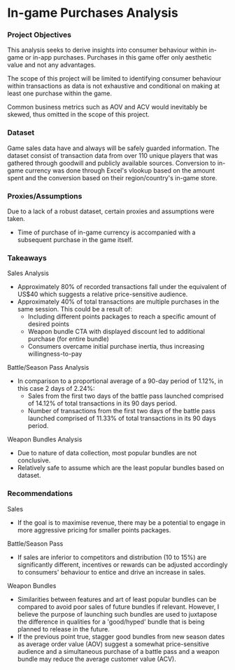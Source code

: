 # In-game Purchases Analysis

### Project Objectives
This analysis seeks to derive insights into consumer behaviour within in-game or in-app purchases. Purchases in this game offer only aesthetic value and not any advantages.

The scope of this project will be limited to identifying consumer behaviour within transactions as data is not exhaustive and conditional on making at least one purchase within the game.

Common business metrics such as AOV and ACV would inevitably be skewed, thus omitted in the scope of this project.


### Dataset
Game sales data have and always will be safely guarded information. The dataset consist of transaction data from over 110 unique players that was gathered through goodwill and publicly available sources.
Conversion to in-game currency was done through Excel's vlookup based on the amount spent and the conversion based on their region/country's in-game store.

### Proxies/Assumptions
Due to a lack of a robust dataset, certain proxies and assumptions were taken.
- Time of purchase of in-game currency is accompanied with a subsequent purchase in the game itself.


### Takeaways

Sales Analysis
- Approximately 80% of recorded transactions fall under the equivalent of US$40 which suggests a relative price-sensitive audience.
- Approximately 40% of total transactions are multiple purchases in the same session. This could be a result of:
	- Including different points packages to reach a specific amount of desired points
	- Weapon bundle CTA with displayed discount led to additional purchase (for entire bundle)
	- Consumers overcame initial purchase inertia, thus increasing willingness-to-pay

Battle/Season Pass Analysis
- In comparison to a proportional average of a 90-day period of 1.12%, in this case 2 days of 2.24%:
	- Sales from the first two days of the battle pass launched comprised of 14.12% of total transactions in its 90 days period.
	- Number of transactions from the first two days of the battle pass launched comprised of 11.33% of total transactions in its 90 days period. 

Weapon Bundles Analysis
- Due to nature of data collection, most popular bundles are not conclusive.
- Relatively safe to assume which are the least popular bundles based on dataset.


### Recommendations
Sales
- If the goal is to maximise revenue, there may be a potential to engage in more aggressive pricing for smaller points packages.

Battle/Season Pass
- If sales are inferior to competitors and distribution (10 to 15%) are significantly different, incentives or rewards can be adjusted accordingly to consumers' behaviour to entice and drive an increase in sales.

Weapon Bundles
- Similarities between features and art of least popular bundles can be compared to avoid poor sales of future bundles if relevant. However, I believe the purpose of launching such bundles are used to juxtapose the difference in qualities for a 'good/hyped' bundle that is being planned to release in the future.
- If the previous point true, stagger good bundles from new season dates as average order value (AOV) suggest a somewhat price-sensitive audience and a simultaneous purchase of a battle pass and a weapon bundle may reduce the average customer value (ACV).

